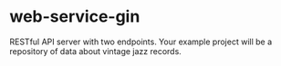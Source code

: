 # web-service-gin
RESTful API server with two endpoints. Your example project will be a repository of data about vintage jazz records.
